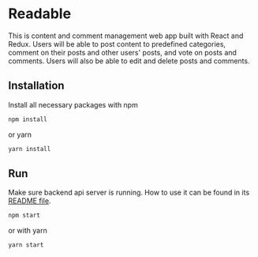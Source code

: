 # Readable 

This is content and comment management web app built with React and Redux. Users will be able to post content to predefined categories, comment on their posts and other users' posts, and vote on posts and comments. Users will also be able to edit and delete posts and comments.

## Installation  

Install all necessary packages with npm
```bash
npm install
```
or yarn  
```bash
yarn install
```

## Run  
Make sure backend api server is running. How to use it can be found in its [README file](frontend/README.md).

```bash
npm start
```

or with yarn  
```bash
yarn start
```

